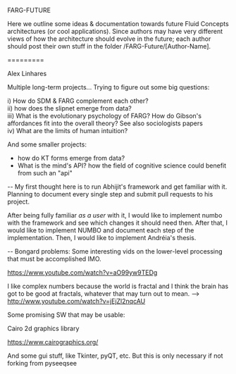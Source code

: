 FARG-FUTURE

Here we outline some ideas & documentation towards future Fluid Concepts architectures (or cool applications).  Since 
authors may have very different views of how the architecture should evolve in the future; each author should post their
own stuff in the folder /FARG-Future/[Author-Name].  



=========  

Alex Linhares

Multiple long-term projects... Trying to figure out some big questions:  

i) How do SDM & FARG complement each other?  
ii) how does the slipnet emerge from data?  
iii) What is the evolutionary psychology of FARG?  How do Gibson's affordances fit into the overall theory?  See 
also sociologists papers  
iv) What are the limits of human intuition?

And some smaller projects:

* how do KT forms emerge from data? 
* What is the mind's API? how the field of cognitive science could benefit from such an "api"

--
My first thought here is to run Abhijit's framework and get familiar with it.  Planning to
document every single step and submit pull requests to his project.  

After being fully familiar _as a user_ with it, I would like to implement numbo with the framework 
and see which changes it should need then.  After that, I would like to implement NUMBO and document each step of
the implementation. Then, I would like to implement Andréia's thesis.


--
Bongard problems: Some interesting vids on the lower-level processing that must be accomplished IMO.

https://www.youtube.com/watch?v=aO99yw9TEDg 

I like complex numbers because the world is fractal and I think the brain has got to be good at fractals, whatever that 
may turn out to mean. --> http://www.youtube.com/watch?v=jEjZl2nqcAU

Some promising SW that may be usable:

Cairo 2d graphics library

https://www.cairographics.org/

And some gui stuff, like Tkinter, pyQT, etc.  But this is only necessary if not forking from pyseeqsee


